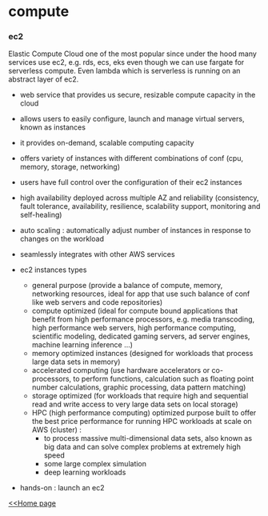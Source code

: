 # compute

### ec2

Elastic Compute Cloud one of the most popular since under the hood many services use ec2, e.g.
rds, ecs, eks even though we can use fargate for serverless compute.
Even lambda which is serverless is running on an abstract layer of ec2.

- web service that provides us secure, resizable compute capacity in the cloud
- allows users to easily configure, launch and manage virtual servers, known as instances
- it provides on-demand, scalable computing capacity
- offers variety of instances with different combinations of conf (cpu, memory, storage, networking)
- users have full control over the configuration of their ec2 instances
- high availability deployed across multiple AZ and reliability (consistency, fault tolerance, availability, resilience,
  scalability support, monitoring and self-healing)
- auto scaling : automatically adjust number of instances in response to changes on the workload
- seamlessly integrates with other AWS services

- ec2 instances types
    - general purpose (provide a balance of compute, memory, networking resources, ideal for app that use such balance
      of conf like web servers and code repositories)
    - compute optimized (ideal for compute bound applications that benefit from high performance processors, e.g. media
      transcoding, high performance web servers, high performance computing, scientific modeling, dedicated gaming
      servers, ad server engines, machine learning inference ...)
    - memory optimized instances (designed for workloads that process large data sets in memory)
    - accelerated computing (use hardware accelerators or co-processors, to perform functions, calculation such as
      floating point number calculations, graphic processing, data pattern matching)
    - storage optimized (for workloads that require high and sequential read and write access to very large data sets on
      local storage)
    - HPC (high performance computing) optimized purpose built to offer the best price performance for running HPC
      workloads at scale on AWS (cluster) :
        - to process massive multi-dimensional data sets, also known as big data and can solve complex problems at
          extremely high speed
        - some large complex simulation
        - deep learning workloads
- hands-on : launch an ec2

[<<Home page](./../README.MD#compute)